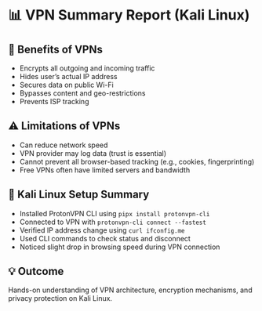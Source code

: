 # 📊 VPN Summary Report (Kali Linux)

## 🧠 Benefits of VPNs
- Encrypts all outgoing and incoming traffic
- Hides user’s actual IP address
- Secures data on public Wi-Fi
- Bypasses content and geo-restrictions
- Prevents ISP tracking

## ⚠️ Limitations of VPNs
- Can reduce network speed
- VPN provider may log data (trust is essential)
- Cannot prevent all browser-based tracking (e.g., cookies, fingerprinting)
- Free VPNs often have limited servers and bandwidth

## 🔧 Kali Linux Setup Summary
- Installed ProtonVPN CLI using `pipx install protonvpn-cli`
- Connected to VPN with `protonvpn-cli connect --fastest`
- Verified IP address change using `curl ifconfig.me`
- Used CLI commands to check status and disconnect
- Noticed slight drop in browsing speed during VPN connection

## 💡 Outcome
Hands-on understanding of VPN architecture, encryption mechanisms, and privacy protection on Kali Linux.
